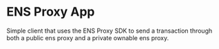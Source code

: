 # ENS Proxy App

Simple client that uses the ENS Proxy SDK to send a transaction through both
a public ens proxy and a private ownable ens proxy.
